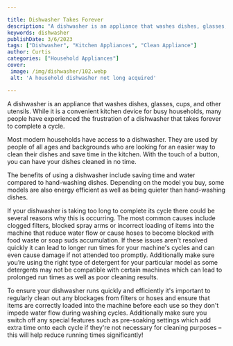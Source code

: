 ```yaml
---

title: Dishwasher Takes Forever
description: "A dishwasher is an appliance that washes dishes, glasses, cups, and other utensils. While it is a convenient kitchen device for bu...find out now"
keywords: dishwasher
publishDate: 3/6/2023
tags: ["Dishwasher", "Kitchen Appliances", "Clean Appliance"]
author: Curtis
categories: ["Household Appliances"]
cover: 
 image: /img/dishwasher/102.webp
 alt: 'A household dishwasher not long acquired'

---
```


A dishwasher is an appliance that washes dishes, glasses, cups, and other utensils. While it is a convenient kitchen device for busy households, many people have experienced the frustration of a dishwasher that takes forever to complete a cycle. 

Most modern households have access to a dishwasher. They are used by people of all ages and backgrounds who are looking for an easier way to clean their dishes and save time in the kitchen. With the touch of a button, you can have your dishes cleaned in no time. 

The benefits of using a dishwasher include saving time and water compared to hand-washing dishes. Depending on the model you buy, some models are also energy efficient as well as being quieter than hand-washing dishes. 

If your dishwasher is taking too long to complete its cycle there could be several reasons why this is occurring. The most common causes include clogged filters, blocked spray arms or incorrect loading of items into the machine that reduce water flow or cause hoses to become blocked with food waste or soap suds accumulation. If these issues aren't resolved quickly it can lead to longer run times for your machine's cycles and can even cause damage if not attended too promptly. Additionally make sure you’re using the right type of detergent for your particular model as some detergents may not be compatible with certain machines which can lead to prolonged run times as well as poor cleaning results. 

To ensure your dishwasher runs quickly and efficiently it's important to regularly clean out any blockages from filters or hoses and ensure that items are correctly loaded into the machine before each use so they don't impede water flow during washing cycles. Additionally make sure you switch off any special features such as pre-soaking settings which add extra time onto each cycle if they're not necessary for cleaning purposes – this will help reduce running times significantly!
